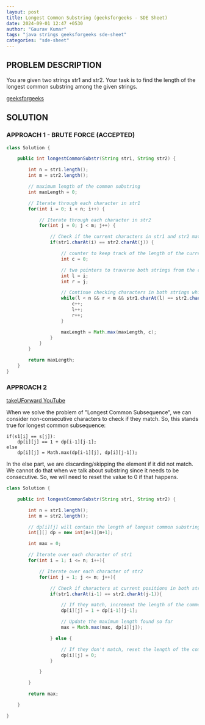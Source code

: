 ```yaml
---
layout: post
title: Longest Common Substring (geeksforgeeks - SDE Sheet)
date: 2024-09-01 12:47 +0530
author: "Gaurav Kumar"
tags: "java strings geeksforgeeks sde-sheet"
categories: "sde-sheet"
---
```


## PROBLEM DESCRIPTION

You are given two strings str1 and str2. Your task is to find the length of the longest common substring among the given strings.

[geeksforgeeks](https://www.geeksforgeeks.org/problems/longest-common-substring1452/1?page=4)

## SOLUTION

### APPROACH 1 - BRUTE FORCE (ACCEPTED)

```java
class Solution {

    public int longestCommonSubstr(String str1, String str2) {

        int n = str1.length();
        int m = str2.length();

        // maximum length of the common substring
        int maxLength = 0;

        // Iterate through each character in str1
        for(int i = 0; i < n; i++) {

            // Iterate through each character in str2
            for(int j = 0; j < m; j++) {

                // Check if the current characters in str1 and str2 match
                if(str1.charAt(i) == str2.charAt(j)) {

                    // counter to keep track of the length of the current matching substring
                    int c = 0;

                    // two pointers to traverse both strings from the current matching position
                    int l = i;
                    int r = j;

                    // Continue checking characters in both strings while they match and are within bounds
                    while(l < n && r < m && str1.charAt(l) == str2.charAt(r)) {
                        c++;
                        l++;
                        r++;
                    }

                    maxLength = Math.max(maxLength, c);
                }
            }
        }

        return maxLength;
    }
}
```

### APPROACH 2

[takeUForward YouTube](https://www.youtube.com/watch?v=_wP9mWNPL5w)

When we solve the problem of "Longest Common Subsequence", we can consider non-consecutive characters to check if they match. So, this stands true for longest common subsequence:

```plaintext
if(s1[i] == s[j]):
    dp[i][j] == 1 + dp[i-1][j-1];
else
    dp[i][j] = Math.max(dp[i-1][j], dp[i][j-1]);
```

In the else part, we are discarding/skipping the element if it did not match. We cannot do that when we talk about substring since it needs to be consecutive. So, we will need to reset the value to 0 if that happens.

```java
class Solution {

    public int longestCommonSubstr(String str1, String str2) {

        int n = str1.length();
        int m = str2.length();

        // dp[i][j] will contain the length of longest common substring ending with str1[i-1] and str2[j-1]
        int[][] dp = new int[n+1][m+1];

        int max = 0;

        // Iterate over each character of str1
        for(int i = 1; i <= n; i++){

            // Iterate over each character of str2
            for(int j = 1; j <= m; j++){

                // Check if characters at current positions in both strings are equal
                if(str1.charAt(i-1) == str2.charAt(j-1)){

                    // If they match, increment the length of the common substring ending at these characters
                    dp[i][j] = 1 + dp[i-1][j-1];

                    // Update the maximum length found so far
                    max = Math.max(max, dp[i][j]);

                } else {

                    // If they don't match, reset the length of the common substring to 0
                    dp[i][j] = 0;
                }

            }

        }

        return max;

    }

}
```
